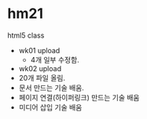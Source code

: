 # hm21
html5 class 

- wk01 upload
  - 4개 일부 수정함.
- wk02 upload
 - 20개 파일 올림.
 - 문서 만드는 기술 배움.
 - 페이지 연결(하이퍼링크) 만드는 기술 배움
 - 미디어 삽입 기술 배움
